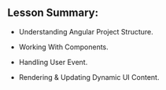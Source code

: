 ## Lesson Summary:

- Understanding Angular Project Structure.

- Working With Components.

- Handling User Event.

- Rendering & Updating Dynamic UI Content.
